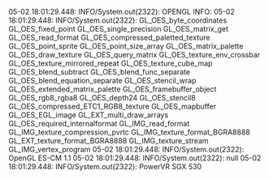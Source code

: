 05-02 18:01:29.448: INFO/System.out(2322): OPENGL INFO:
05-02 18:01:29.448: INFO/System.out(2322): GL\_OES\_byte\_coordinates GL\_OES\_fixed\_point GL\_OES\_single\_precision GL\_OES\_matrix\_get GL\_OES\_read\_format GL\_OES\_compressed\_paletted\_texture GL\_OES\_point\_sprite GL\_OES\_point\_size\_array GL\_OES\_matrix\_palette GL\_OES\_draw\_texture GL\_OES\_query\_matrix GL\_OES\_texture\_env\_crossbar GL\_OES\_texture\_mirrored\_repeat GL\_OES\_texture\_cube\_map GL\_OES\_blend\_subtract GL\_OES\_blend\_func\_separate GL\_OES\_blend\_equation\_separate GL\_OES\_stencil\_wrap GL\_OES\_extended\_matrix\_palette GL\_OES\_framebuffer\_object GL\_OES\_rgb8\_rgba8 GL\_OES\_depth24 GL\_OES\_stencil8 GL\_OES\_compressed\_ETC1\_RGB8\_texture GL\_OES\_mapbuffer GL\_OES\_EGL\_image GL\_EXT\_multi\_draw\_arrays GL\_OES\_required\_internalformat GL\_IMG\_read\_format GL\_IMG\_texture\_compression\_pvrtc GL\_IMG\_texture\_format\_BGRA8888 GL\_EXT\_texture\_format\_BGRA8888 GL\_IMG\_texture\_stream GL\_IMG\_vertex\_program
05-02 18:01:29.448: INFO/System.out(2322): OpenGL ES-CM 1.1
05-02 18:01:29.448: INFO/System.out(2322): null
05-02 18:01:29.448: INFO/System.out(2322): PowerVR SGX 530